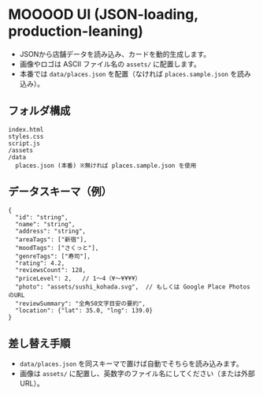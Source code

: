 # MOOOOD UI (JSON-loading, production-leaning)

- JSONから店舗データを読み込み、カードを動的生成します。
- 画像やロゴは ASCII ファイル名の `assets/` に配置します。
- 本番では `data/places.json` を配置（なければ `places.sample.json` を読み込み）。

## フォルダ構成
```
index.html
styles.css
script.js
/assets
/data
  places.json (本番) ※無ければ places.sample.json を使用
```

## データスキーマ（例）
```jsonc
{
  "id": "string",
  "name": "string",
  "address": "string",
  "areaTags": ["新宿"],
  "moodTags": ["さくっと"],
  "genreTags": ["寿司"],
  "rating": 4.2,
  "reviewsCount": 128,
  "priceLevel": 2,   // 1〜4（¥〜¥¥¥¥）
  "photo": "assets/sushi_kohada.svg",  // もしくは Google Place Photos のURL
  "reviewSummary": "全角50文字目安の要約",
  "location": {"lat": 35.0, "lng": 139.0}
}
```

## 差し替え手順
- `data/places.json` を同スキーマで置けば自動でそちらを読み込みます。
- 画像は `assets/` に配置し、英数字のファイル名にしてください（または外部URL）。
